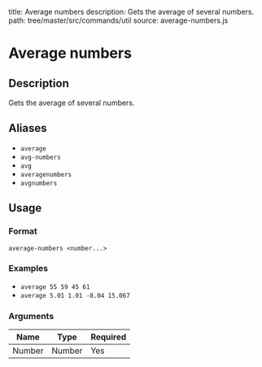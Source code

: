 title: Average numbers
description: Gets the average of several numbers.
path: tree/master/src/commands/util
source: average-numbers.js

# Average numbers

## Description

Gets the average of several numbers.

## Aliases

* `average`
* `avg-numbers`
* `avg`
* `averagenumbers`
* `avgnumbers`

## Usage

### Format

`average-numbers <number...>`

### Examples

* `average 55 59 45 61`
* `average 5.01 1.01 -8.04 15.067`

### Arguments

| Name   | Type   | Required |
|--------|--------|----------|
| Number | Number | Yes      |
